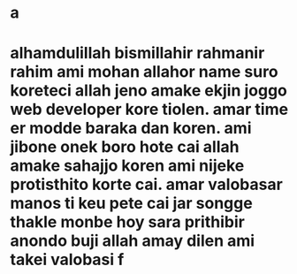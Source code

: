# a
# alhamdulillah bismillahir rahmanir rahim ami mohan allahor name suro koreteci allah jeno amake ekjin joggo web developer kore tiolen. amar time er modde baraka dan koren. ami jibone onek boro hote cai allah amake sahajjo koren ami nijeke protisthito korte cai. amar valobasar manos ti keu pete cai jar songge thakle monbe hoy sara prithibir anondo buji allah amay dilen ami takei valobasi f
